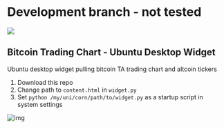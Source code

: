 # Development branch - not tested

![](http://orig04.deviantart.net/691b/f/2009/199/0/f/obsolete_by_satansgoalie.jpg)

## Bitcoin Trading Chart - Ubuntu Desktop Widget
Ubuntu desktop widget pulling bitcoin TA trading chart and altcoin tickers

1. Download this repo
2. Change path to `content.html` in `widget.py` 
3. Set `python /my/uni/corn/path/to/widget.py` as a startup script in system settings

![img](https://raw.githubusercontent.com/altcointrading/bitcoinchart-ubuntu-desktop/dev/Screenshot%20from%202016-04-16%2013%3A29%3A29.png)

